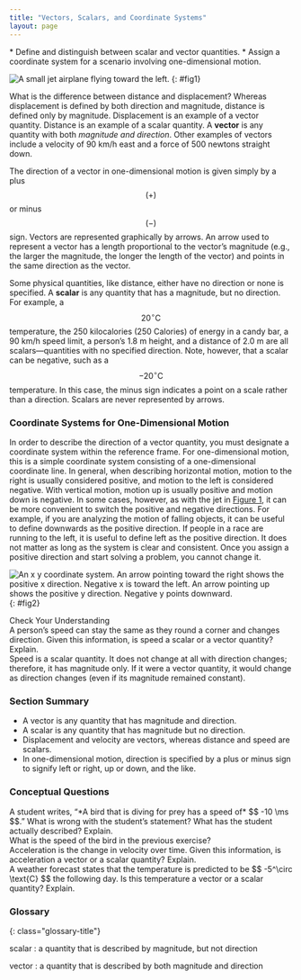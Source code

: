 ```yaml
---
title: "Vectors, Scalars, and Coordinate Systems"
layout: page
---
```


<div class="abstract" markdown="1">
* Define and distinguish between scalar and vector quantities.
* Assign a coordinate system for a scenario involving one-dimensional motion.

</div>

![A small jet airplane flying toward the left.](../resources/Figure_02_02_00.jpg "The motion of this Eclipse Concept jet can be described in terms of the distance it has traveled (a scalar quantity) or its displacement in a specific direction (a vector quantity). In order to specify the direction of motion, its displacement must be described based on a coordinate system. In this case, it may be convenient to choose motion toward the left as positive motion (it is the forward direction for the plane), although in many cases, the \(x\)-coordinate runs from left to right, with motion to the right as positive and motion to the left as negative. (credit: Armchair Aviator, Flickr)")
{: #fig1}

What is the difference between distance and displacement? Whereas displacement
is defined by both direction and magnitude, distance is defined only by
magnitude. Displacement is an example of a vector quantity. Distance is an
example of a scalar quantity. A
**vector** is any quantity with both
*magnitude and direction*. Other examples of vectors include a velocity of 90
km/h east and a force of 500 newtons straight down.

The direction of a vector in one-dimensional motion is given simply by a plus $$
\left(+\right) $$ or minus $$ \left(-\right) $$ sign. Vectors are represented
graphically by arrows. An arrow used to represent a vector has a length
proportional to the vector’s magnitude (e.g., the larger the magnitude, the
longer the length of the vector) and points in the same direction as the vector.

Some physical quantities, like distance, either have no direction or none is
specified. A **scalar** is any quantity that has a magnitude, but no direction.
For example, a $$ 20^\circ \text{C} $$ temperature, the 250 kilocalories (250
Calories) of energy in a candy bar, a 90 km/h speed limit, a person’s 1.8 m
height, and a distance of 2.0 m are all scalars—quantities with no specified
direction. Note, however, that a scalar can be negative, such as a $$ -20^\circ
\text{C} $$ temperature. In this case, the minus sign indicates a point on a
scale rather than a direction. Scalars are never represented by arrows.

### Coordinate Systems for One-Dimensional Motion

In order to describe the direction of a vector quantity, you must designate a
coordinate system within the reference frame. For one-dimensional motion, this
is a simple coordinate system consisting of a one-dimensional coordinate line.
In general, when describing horizontal motion, motion to the right is usually
considered positive, and motion to the left is considered negative. With
vertical motion, motion up is usually positive and motion down is negative. In
some cases, however, as with the jet in [Figure 1](#fig1), it can be more
convenient to switch the positive and negative directions. For example, if you
are analyzing the motion of falling objects, it can be useful to define
downwards as the positive direction. If people in a race are running to the
left, it is useful to define left as the positive direction. It does not matter
as long as the system is clear and consistent. Once you assign a positive
direction and start solving a problem, you cannot change it.

![An x y coordinate system. An arrow pointing toward the right shows the positive x direction. Negative x is toward the left. An arrow pointing up shows the positive y direction. Negative y points downward.](../resources/Figure_02_02_00b.jpg "
It is usually convenient to consider motion upward or to the right as positive ( + )and motion downward or to the left as negative (-).")
{: #fig2}

<div class="exercise" data-element-type="check-understanding" data-label="">
<div class="title">
Check Your Understanding
</div>
<div class="problem" markdown="1">
A person’s speed can stay the same as they round a corner and changes direction.
Given this information, is speed a scalar or a vector quantity? Explain.

</div>
<div class="solution" markdown="1">
Speed is a scalar quantity. It does not change at all with direction changes; therefore, it has magnitude only. If it were a vector quantity, it would change as direction changes (even if its magnitude remained constant).

</div>
</div>

### Section Summary

* A vector is any quantity that has magnitude and direction.
* A scalar is any quantity that has magnitude but no direction.
* Displacement and velocity are vectors, whereas distance and speed are scalars.
* In one-dimensional motion, direction is specified by a plus or minus sign to
  signify left or right, up or down, and the like.

### Conceptual Questions

<div class="exercise" data-element-type="conceptual-questions">
<div class="problem" markdown="1">
A student writes, “*A bird that is diving for prey has a speed of*
$$ -10  \ms $$.” What is wrong with the student’s statement?
What has the student actually described? Explain.
</div>
</div>

<div class="exercise" data-element-type="conceptual-questions">
<div class="problem" markdown="1">
What is the speed of the bird in the previous exercise?
</div>
</div>

<div class="exercise" data-element-type="conceptual-questions">
<div class="problem" markdown="1">
Acceleration is the change in velocity over time.
Given this information, is acceleration a vector or a scalar quantity? Explain.
</div>
</div>

<div class="exercise" data-element-type="conceptual-questions">
<div class="problem" markdown="1">
A weather forecast states that the temperature is predicted to be
$$ -5^\circ \text{C} $$ the following day. Is this temperature a
vector or a scalar quantity? Explain.
</div>
</div>

<div class="glossary" markdown="1">

### Glossary

{: class="glossary-title"}

scalar
: a quantity that is described by magnitude, but not direction

vector
: a quantity that is described by both magnitude and direction

</div>
